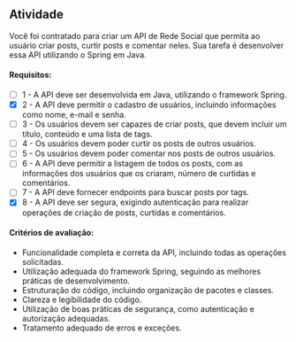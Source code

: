 ## Atividade  ##

Você foi contratado para criar um API de Rede Social que permita ao usuário criar posts, curtir posts e comentar neles. Sua tarefa é desenvolver essa API utilizando o Spring em Java.

#### Requisitos: ####

- [ ] 1 - A API deve ser desenvolvida em Java, utilizando o framework Spring.
- [x] 2 - A API deve permitir o cadastro de usuários, incluindo informações como nome, e-mail e senha.
- [ ] 3 - Os usuários devem ser capazes de criar posts, que devem incluir um título, conteúdo e uma lista de tags.
- [ ] 4 - Os usuários devem poder curtir os posts de outros usuários.
- [ ] 5 - Os usuários devem poder comentar nos posts de outros usuários.
- [ ] 6 - A API deve permitir a listagem de todos os posts, com as informações dos usuários que os criaram, número de curtidas e comentários.
- [ ] 7 - A API deve fornecer endpoints para buscar posts por tags.
- [x] 8 - A API deve ser segura, exigindo autenticação para realizar operações de criação de posts, curtidas e comentários.

#### Critérios de avaliação: ####
* Funcionalidade completa e correta da API, incluindo todas as operações solicitadas.
* Utilização adequada do framework Spring, seguindo as melhores práticas de desenvolvimento.
* Estruturação do código, incluindo organização de pacotes e classes.
* Clareza e legibilidade do código.
* Utilização de boas práticas de segurança, como autenticação e autorização adequadas.
* Tratamento adequado de erros e exceções.
